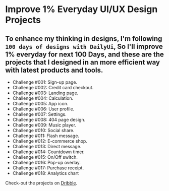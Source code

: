# Improve 1% Everyday UI/UX Design Projects <br>
## To enhance my thinking in designs, I'm following `100 days of designs with DailyUi`, So I'll improve 1% everyday for next 100 Days, and these are the projects that I designed in an more efficient way with latest products and tools.

- Challenge #001: Sign-up page. <br>
- Challenge #002: Credit card checkout. <br>
- Challenge #003: Landing page. <br> 
- Challenge #004: Calculation. <br> 
- Challenge #005: App icon. <br>
- Challenge #006: User profile. <br>
- Challenge #007: Settings. <br>
- Challenge #008: 404 page design. <br>
- Challenge #009: Music player. <br>
- Challenge #010: Social share. <br>
- Challenge #011: Flash message. <br>
- Challenge #012: E-commerce shop. <br>
- Challenge #013: Direct message. <br>
- Challenge #014: Countdown timer. <br>
- Challenge #015: On/Off switch. <br>
- Challenge #016: Pop-up overlay. <br>
- Challenge #017: Purchase receipt. <br>
- Challenge #018: Analytics chart <br>

Check-out the projects on [Dribble](https://dribbble.com/asharibali). 